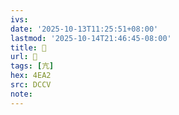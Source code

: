 ```yaml
---
ivs:
date: '2025-10-13T11:25:51+08:00'
lastmod: '2025-10-14T21:46:45-08:00'
title: 󰊩
url: 󰊩
tags: [亢]
hex: 4EA2
src: DCCV
note:
---
```

